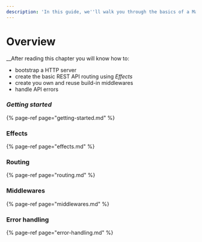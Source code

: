 ```yaml
---
description: 'In this guide, we''ll walk you through the basics of a Marble.js.'
---
```


# Overview

 __After reading this chapter you will know how to:

* bootstrap a HTTP server
* create the basic REST API routing using _Effects_
* create you own and reuse build-in middlewares
* handle API errors

### _Getting started_

{% page-ref page="getting-started.md" %}

### Effects

{% page-ref page="effects.md" %}

### Routing

{% page-ref page="routing.md" %}

### Middlewares

{% page-ref page="middlewares.md" %}

### Error handling

{% page-ref page="error-handling.md" %}



